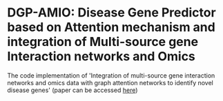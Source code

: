 # DGP-AMIO: Disease Gene Predictor based on Attention mechanism and integration of Multi-source gene Interaction networks and Omics
The code implementation of 'Integration of multi-source gene interaction networks and omics data with graph attention networks to identify novel disease genes' (paper can be accessed [here](https://www.biorxiv.org/content/10.1101/2023.12.03.569371v2))
